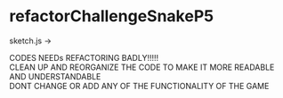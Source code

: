 # refactorChallengeSnakeP5

sketch.js ->

CODES NEEDs REFACTORING BADLY!!!!!  
CLEAN UP AND REORGANIZE THE CODE TO MAKE IT MORE READABLE AND UNDERSTANDABLE  
DONT CHANGE OR ADD ANY OF THE FUNCTIONALITY OF THE GAME  